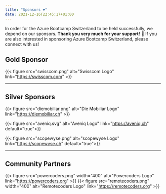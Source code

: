 ```yaml
---
title: "Sponsors ❤️"
date: 2021-12-16T22:45:17+01:00
---
```


In order for the Azure Bootcamp Switzerland to be held successfully, we depend on our sponsors. **Thank you very much for your support!** 🙏 If you are also interested in sponsoring Azure Bootcamp Switzerland, please connect with us!


## Gold Sponsor
{{< figure src="swisscom.png" alt="Swisscom Logo" link="https://swisscom.com" >}}

----

## Silver Sponsors
{{< figure src="diemobiliar.png" alt="Die Mobiliar Logo" link="https://diemobiliar.ch" >}}

{{< figure src="aveniq.svg" alt="Aveniq Logo" link="https://aveniq.ch" default="true">}}

{{< figure src="scopewyse.png" alt="scopewyse Logo" link="https://scopewyse.ch" default="true">}}

----

## Community Partners
{{< figure src="powercoders.png" width="400" alt="Powercoders Logo" link="https://powercoders.org" >}}
{{< figure src="remotecoders.png" width="400" alt="Remotecoders Logo" link="https://remotecoders.org" >}}
